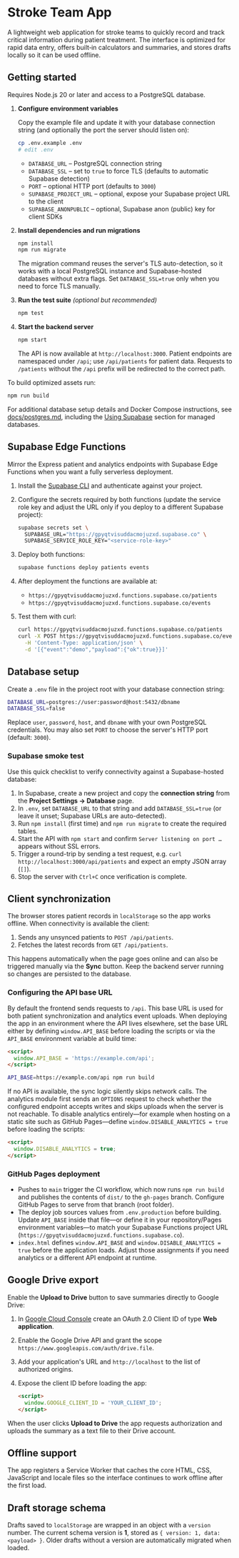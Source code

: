 # Stroke Team App

A lightweight web application for stroke teams to quickly record and
track critical information during patient treatment. The interface is
optimized for rapid data entry, offers built‑in calculators and summaries,
and stores drafts locally so it can be used offline.

## Getting started

Requires Node.js 20 or later and access to a PostgreSQL database.

1. **Configure environment variables**

   Copy the example file and update it with your database connection string (and optionally the port the server should listen on):

   ```sh
   cp .env.example .env
   # edit .env
   ```

   - `DATABASE_URL` – PostgreSQL connection string
   - `DATABASE_SSL` – set to `true` to force TLS (defaults to automatic Supabase detection)
   - `PORT` – optional HTTP port (defaults to `3000`)
   - `SUPABASE_PROJECT_URL` – optional, expose your Supabase project URL to the client
   - `SUPABASE_ANONPUBLIC` – optional, Supabase anon (public) key for client SDKs

2. **Install dependencies and run migrations**

   ```sh
   npm install
   npm run migrate
   ```

   The migration command reuses the server's TLS auto-detection, so it works
   with a local PostgreSQL instance and Supabase-hosted databases without extra
   flags. Set `DATABASE_SSL=true` only when you need to force TLS manually.

3. **Run the test suite** _(optional but recommended)_

   ```sh
   npm test
   ```

4. **Start the backend server**

   ```sh
   npm start
   ```

   The API is now available at `http://localhost:3000`.
   Patient endpoints are namespaced under `/api`; use `/api/patients` for
   patient data. Requests to `/patients` without the `/api` prefix will be
   redirected to the correct path.

To build optimized assets run:

```sh
npm run build
```

For additional database setup details and Docker Compose instructions, see [docs/postgres.md](docs/postgres.md), including the [Using Supabase](docs/postgres.md#using-supabase) section for managed databases.

## Supabase Edge Functions

Mirror the Express patient and analytics endpoints with Supabase Edge Functions when you want a fully serverless deployment.

1. Install the [Supabase CLI](https://supabase.com/docs/guides/cli) and authenticate against your project.
2. Configure the secrets required by both functions (update the service role key and adjust the URL only if you deploy to a different Supabase project):

   ```sh
   supabase secrets set \
     SUPABASE_URL="https://gpyqtvisuddacmojuzxd.supabase.co" \
     SUPABASE_SERVICE_ROLE_KEY="<service-role-key>"
   ```

3. Deploy both functions:

   ```sh
   supabase functions deploy patients events
   ```

4. After deployment the functions are available at:

   - `https://gpyqtvisuddacmojuzxd.functions.supabase.co/patients`
   - `https://gpyqtvisuddacmojuzxd.functions.supabase.co/events`

5. Test them with curl:

   ```sh
   curl https://gpyqtvisuddacmojuzxd.functions.supabase.co/patients
   curl -X POST https://gpyqtvisuddacmojuzxd.functions.supabase.co/events \
     -H 'Content-Type: application/json' \
     -d '[{"event":"demo","payload":{"ok":true}}]'
   ```

## Database setup

Create a `.env` file in the project root with your database connection string:

```sh
DATABASE_URL=postgres://user:password@host:5432/dbname
DATABASE_SSL=false
```

Replace `user`, `password`, `host`, and `dbname` with your own PostgreSQL credentials.
You may also set `PORT` to choose the server's HTTP port (default: `3000`).

### Supabase smoke test

Use this quick checklist to verify connectivity against a Supabase-hosted database:

1. In Supabase, create a new project and copy the **connection string** from the **Project Settings → Database** page.
2. In `.env`, set `DATABASE_URL` to that string and add `DATABASE_SSL=true` (or leave it unset; Supabase URLs are auto-detected).
3. Run `npm install` (first time) and `npm run migrate` to create the required tables.
4. Start the API with `npm start` and confirm `Server listening on port …` appears without SSL errors.
5. Trigger a round-trip by sending a test request, e.g. `curl http://localhost:3000/api/patients` and expect an empty JSON array (`[]`).
6. Stop the server with `Ctrl+C` once verification is complete.

## Client synchronization

The browser stores patient records in `localStorage` so the app works offline.
When connectivity is available the client:

1. Sends any unsynced patients to `POST /api/patients`.
2. Fetches the latest records from `GET /api/patients`.

This happens automatically when the page goes online and can also be triggered
manually via the **Sync** button. Keep the backend server running so changes
are persisted to the database.

### Configuring the API base URL

By default the frontend sends requests to `/api`. This base URL is used for
both patient synchronization and analytics event uploads. When deploying the
app in an environment where the API lives elsewhere, set the base URL either by
defining `window.API_BASE` before loading the scripts or via the `API_BASE`
environment variable at build time:

```html
<script>
  window.API_BASE = 'https://example.com/api';
</script>
```

```sh
API_BASE=https://example.com/api npm run build
```

If no API is available, the sync logic silently skips network calls. The
analytics module first sends an `OPTIONS` request to check whether the
configured endpoint accepts writes and skips uploads when the server is not
reachable. To disable analytics entirely—for example when hosting on a static
site such as GitHub Pages—define `window.DISABLE_ANALYTICS = true` before
loading the scripts:

```html
<script>
  window.DISABLE_ANALYTICS = true;
</script>
```

### GitHub Pages deployment

- Pushes to `main` trigger the CI workflow, which now runs `npm run build` and
  publishes the contents of `dist/` to the `gh-pages` branch. Configure GitHub
  Pages to serve from that branch (root folder).
- The deploy job sources values from `.env.production` before building. Update
  `API_BASE` inside that file—or define it in your repository/Pages environment
  variables—to match your Supabase Functions project URL
  (`https://gpyqtvisuddacmojuzxd.functions.supabase.co`).
- `index.html` defines `window.API_BASE` and `window.DISABLE_ANALYTICS = true`
  before the application loads. Adjust those assignments if you need analytics
  or a different API endpoint at runtime.

## Google Drive export

Enable the **Upload to Drive** button to save summaries directly to Google Drive:

1. In [Google Cloud Console](https://console.cloud.google.com/) create an OAuth 2.0
   Client ID of type **Web application**.
2. Enable the Google Drive API and grant the scope
   `https://www.googleapis.com/auth/drive.file`.
3. Add your application's URL and `http://localhost` to the list of authorized
   origins.
4. Expose the client ID before loading the app:

   ```html
   <script>
     window.GOOGLE_CLIENT_ID = 'YOUR_CLIENT_ID';
   </script>
   ```

When the user clicks **Upload to Drive** the app requests authorization and
uploads the summary as a text file to their Drive account.

## Offline support

The app registers a Service Worker that caches the core HTML, CSS, JavaScript
and locale files so the interface continues to work offline after the first
load.

## Draft storage schema

Drafts saved to `localStorage` are wrapped in an object with a `version`
number. The current schema version is **1**, stored as
`{ version: 1, data: <payload> }`. Older drafts without a version are
automatically migrated when loaded.

